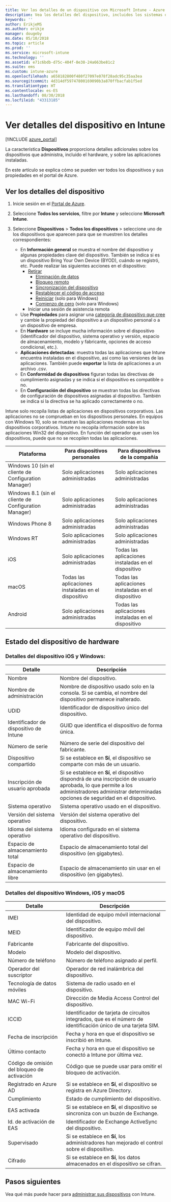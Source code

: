 ```yaml
---
title: Ver los detalles de un dispositivo con Microsoft Intune - Azure | Microsoft Docs
description: Vea los detalles del dispositivo, incluidos los sistemas operativos, el espacio de almacenamiento, el fabricante y el modelo. Obtenga una lista de las aplicaciones instaladas, compruebe las directivas de cumplimiento y configure TeamViewer con Microsoft Intune en Azure. El procedimiento es similar a ver el inventario de los dispositivos que administra.
keywords: ''
author: ErikjeMS
ms.author: erikje
manager: dougeby
ms.date: 05/10/2018
ms.topic: article
ms.prod: ''
ms.service: microsoft-intune
ms.technology: ''
ms.assetid: e71c6bdb-d75c-404f-8e38-24a663be81c2
ms.suite: ems
ms.custom: intune-azure
ms.openlocfilehash: a658182800f480f27097e078f28adc95c35aa3ea
ms.sourcegitcommit: 4d314df59747800169090b3a870ffbacfab1f5ed
ms.translationtype: HT
ms.contentlocale: es-ES
ms.lasthandoff: 08/30/2018
ms.locfileid: "43313185"
---
```

# <a name="see-device-details-in-intune"></a>Ver detalles del dispositivo en Intune

[!INCLUDE [azure_portal](./includes/azure_portal.md)]

La característica **Dispositivos** proporciona detalles adicionales sobre los dispositivos que administra, incluido el hardware, y sobre las aplicaciones instaladas.

En este artículo se explica cómo se pueden ver todos los dispositivos y sus propiedades en el portal de Azure.

## <a name="view-the-device-details"></a>Ver los detalles del dispositivo

1. Inicie sesión en el [Portal de Azure](https://portal.azure.com).
2. Seleccione **Todos los servicios**, filtre por **Intune** y seleccione **Microsoft Intune**.
3. Seleccione **Dispositivos** > **Todos los dispositivos** > seleccione uno de los dispositivos que aparecen para que se muestren los detalles correspondientes:

   - En **Información general** se muestra el nombre del dispositivo y algunas propiedades clave del dispositivo. También se indica si es un dispositivo Bring Your Own Device (BYOD), cuándo se registró, etc. Puede realizar las siguientes acciones en el dispositivo:
      - [Retirar](devices-wipe.md#retire)
        - [Eliminación de datos](devices-wipe.md#wipe)
        - [Bloqueo remoto](device-remote-lock.md)
        - [Sincronización del dispositivo](device-sync.md)
        - [Restablecer el código de acceso](device-passcode-reset.md)
        - [Reiniciar](device-restart.md) (solo para Windows)
        - [Comienzo de cero](device-fresh-start.md) (solo para Windows)
     - Iniciar una sesión de asistencia remota
   - Use **Propiedades** para asignar una [categoría de dispositivo que cree](device-group-mapping.md) y cambie la propiedad del dispositivo a un dispositivo personal o a un dispositivo de empresa.
   - En **Hardware** se incluye mucha información sobre el dispositivo (identificador del dispositivo, sistema operativo y versión, espacio de almacenamiento, modelo y fabricante, opciones de acceso condicional, etc.).
   - **Aplicaciones detectadas**: muestra todas las aplicaciones que Intune encuentra instaladas en el dispositivo, así como las versiones de las aplicaciones. También puede **exportar** la lista de aplicaciones a un archivo .csv.
   - En **Conformidad de dispositivos** figuran todas las directivas de cumplimiento asignadas y se indica si el dispositivo es compatible o no.
   - En **Configuración del dispositivo** se muestran todas las directivas de configuración de dispositivos asignadas al dispositivo. También se indica si la directiva se ha aplicado correctamente o no.

Intune solo recopila listas de aplicaciones en dispositivos corporativos. Las aplicaciones no se comprueban en los dispositivos personales. En equipos con Windows 10, solo se muestran las aplicaciones modernas en los dispositivos corporativos. Intune no recopila información sobre las aplicaciones Win32 del dispositivo. En función del operador que usen los dispositivos, puede que no se recopilen todas las aplicaciones.

|Plataforma|Para dispositivos personales|Para dispositivos de la compañía|  
|--------------|---------------------------------|--------------------------------|  
|Windows 10 (sin el cliente de Configuration Manager)|Solo aplicaciones administradas|Solo aplicaciones administradas|
|Windows 8.1 (sin el cliente de Configuration Manager)|Solo aplicaciones administradas|Solo aplicaciones administradas|  
|Windows Phone 8|Solo aplicaciones administradas|Solo aplicaciones administradas|  
|Windows RT|Solo aplicaciones administradas|Solo aplicaciones administradas|  
|iOS|Solo aplicaciones administradas|Todas las aplicaciones instaladas en el dispositivo|
|macOS|Todas las aplicaciones instaladas en el dispositivo|Todas las aplicaciones instaladas en el dispositivo|  
|Android|Solo aplicaciones administradas|Todas las aplicaciones instaladas en el dispositivo|  

## <a name="hardware-device-details"></a>Estado del dispositivo de hardware

### <a name="windows-and-ios-device-details"></a>Detalles del dispositivo iOS y Windows:
|Detalle|Descripción|  
|--------------|----------------------|  
|Nombre|Nombre del dispositivo.|
|Nombre de administración|Nombre de dispositivo usado solo en la consola. Si se cambia, el nombre del dispositivo permanece inalterado.|
|UDID|Identificador de dispositivo único del dispositivo.|
|Identificador de dispositivo de Intune|GUID que identifica el dispositivo de forma única.|
|Número de serie|Número de serie del dispositivo del fabricante.|
|Dispositivo compartido|Si se establece en **Sí**, el dispositivo se comparte con más de un usuario.|
|Inscripción de usuario aprobada|Si se establece en **Sí**, el dispositivo dispondrá de una inscripción de usuario aprobada, lo que permite a los administradores administrar determinadas opciones de seguridad en el dispositivo.|
|Sistema operativo|Sistema operativo usado en el dispositivo.|
|Versión del sistema operativo|Versión del sistema operativo del dispositivo.|
|Idioma del sistema operativo|Idioma configurado en el sistema operativo del dispositivo.|
|Espacio de almacenamiento total|Espacio de almacenamiento total del dispositivo (en gigabytes).|
|Espacio de almacenamiento libre|Espacio de almacenamiento sin usar en el dispositivo (en gigabytes).|


### <a name="windows-ios-and-macos-device-details"></a>Detalles del dispositivo Windows, iOS y macOS
|Detalle|Descripción|  
|--------------|----------------------|  
|IMEI|Identidad de equipo móvil internacional del dispositivo.|
|MEID|Identificador de equipo móvil del dispositivo.|
|Fabricante|Fabricante del dispositivo.|
|Modelo|Modelo del dispositivo.|
|Número de teléfono|Número de teléfono asignado al perfil.|
|Operador del suscriptor|Operador de red inalámbrica del dispositivo.|
|Tecnología de datos móviles|Sistema de radio usado en el dispositivo.|
|MAC Wi-Fi|Dirección de Media Access Control del dispositivo.|
|ICCID|Identificador de tarjeta de circuitos integrados, que es el número de identificación único de una tarjeta SIM.|
|Fecha de inscripción|Fecha y hora en que el dispositivo se inscribió en Intune.|
|Último contacto|Fecha y hora en que el dispositivo se conectó a Intune por última vez.|
|Código de omisión del bloqueo de activación|Código que se puede usar para omitir el bloqueo de activación.|
|Registrado en Azure AD|Si se establece en **Sí**, el dispositivo se registra en Azure Directory.|
|Cumplimiento|Estado de cumplimiento del dispositivo.|
|EAS activada|Si se establece en **Sí**, el dispositivo se sincroniza con un buzón de Exchange.|
|Id. de activación de EAS|Identificador de Exchange ActiveSync del dispositivo.|
|Supervisado|Si se establece en **Sí**, los administradores han mejorado el control sobre el dispositivo.|
|Cifrado|Si se establece en **Sí**, los datos almacenados en el dispositivo se cifran.|



## <a name="next-steps"></a>Pasos siguientes
Vea qué más puede hacer para [administrar sus dispositivos](device-management.md) con Intune.
